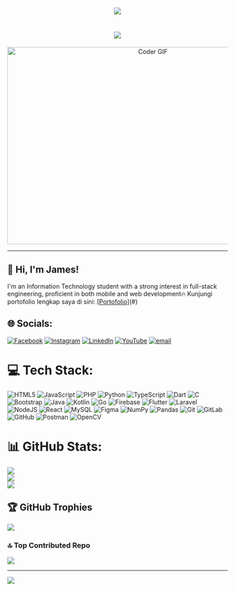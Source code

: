 <h1 align="center">
    <img src="https://readme-typing-svg.herokuapp.com/?font=Righteous&size=35&center=true&vCenter=true&width=700&height=100&duration=7000&lines=I'm+James+Frans+Rizky+Tambunan;" />
</h1>
<h1 align="center">
    <img src="https://readme-typing-svg.herokuapp.com/?font=Righteous&size=35&center=true&vCenter=true&width=500&height=70&duration=4000&lines=Welcome+to+my+profile!;" />
</h1>
<div align="center">
    <img alt="Coder GIF" height=450 width=650 src="https://cdn.dribbble.com/users/730703/screenshots/6581243/avento.gif" />
    <br>
</div>
<hr/>

## 👋 Hi, I'm James!
I'm an Information Technology student with a strong interest in full-stack engineering, proficient in both mobile and web development🔥
Kunjungi portofolio lengkap saya di sini: [[Portofolio](https://james-frans-rizky-tambunan.netlify.app/)](#)

## 🌐 Socials:
[![Facebook](https://img.shields.io/badge/Facebook-%231877F2.svg?logo=Facebook&logoColor=white)](https://facebook.com/juli.panjaitan.50/) [![Instagram](https://img.shields.io/badge/Instagram-%23E4405F.svg?logo=Instagram&logoColor=white)](https://www.instagram.com/jmsrzk_14/) [![LinkedIn](https://img.shields.io/badge/LinkedIn-%230077B5.svg?logo=linkedin&logoColor=white)](https://linkedin.com/in/james-frans-rizky-tambunan) [![YouTube](https://img.shields.io/badge/YouTube-%23FF0000.svg?logo=YouTube&logoColor=white)](https://youtube.com/@mr.x1822) [![email](https://img.shields.io/badge/Email-D14836?logo=gmail&logoColor=white)](mailto:jmsrizky@gmail.com)

# 💻 Tech Stack:
![HTML5](https://img.shields.io/badge/html5-%23E34F26.svg?style=plastic&logo=html5&logoColor=white) ![JavaScript](https://img.shields.io/badge/javascript-%23323330.svg?style=plastic&logo=javascript&logoColor=%23F7DF1E) ![PHP](https://img.shields.io/badge/php-%23777BB4.svg?style=plastic&logo=php&logoColor=white) ![Python](https://img.shields.io/badge/python-3670A0?style=plastic&logo=python&logoColor=ffdd54) ![TypeScript](https://img.shields.io/badge/typescript-%23007ACC.svg?style=plastic&logo=typescript&logoColor=white) ![Dart](https://img.shields.io/badge/dart-%230175C2.svg?style=plastic&logo=dart&logoColor=white) ![C](https://img.shields.io/badge/c-%2300599C.svg?style=plastic&logo=c&logoColor=white) ![Bootstrap](https://img.shields.io/badge/bootstrap-%238511FA.svg?style=plastic&logo=bootstrap&logoColor=white) ![Java](https://img.shields.io/badge/java-%23ED8B00.svg?style=plastic&logo=openjdk&logoColor=white) ![Kotlin](https://img.shields.io/badge/kotlin-%237F52FF.svg?style=plastic&logo=kotlin&logoColor=white) ![Go](https://img.shields.io/badge/go-%2300ADD8.svg?style=plastic&logo=go&logoColor=white) ![Firebase](https://img.shields.io/badge/firebase-%23039BE5.svg?style=plastic&logo=firebase) ![Flutter](https://img.shields.io/badge/Flutter-%2302569B.svg?style=plastic&logo=Flutter&logoColor=white) ![Laravel](https://img.shields.io/badge/laravel-%23FF2D20.svg?style=plastic&logo=laravel&logoColor=white) ![NodeJS](https://img.shields.io/badge/node.js-6DA55F?style=plastic&logo=node.js&logoColor=white) ![React](https://img.shields.io/badge/react-%2320232a.svg?style=plastic&logo=react&logoColor=%2361DAFB) ![MySQL](https://img.shields.io/badge/mysql-4479A1.svg?style=plastic&logo=mysql&logoColor=white) ![Figma](https://img.shields.io/badge/figma-%23F24E1E.svg?style=plastic&logo=figma&logoColor=white) ![NumPy](https://img.shields.io/badge/numpy-%23013243.svg?style=plastic&logo=numpy&logoColor=white) ![Pandas](https://img.shields.io/badge/pandas-%23150458.svg?style=plastic&logo=pandas&logoColor=white) ![Git](https://img.shields.io/badge/git-%23F05033.svg?style=plastic&logo=git&logoColor=white) ![GitLab](https://img.shields.io/badge/gitlab-%23181717.svg?style=plastic&logo=gitlab&logoColor=white) ![GitHub](https://img.shields.io/badge/github-%23121011.svg?style=plastic&logo=github&logoColor=white) ![Postman](https://img.shields.io/badge/Postman-FF6C37?style=plastic&logo=postman&logoColor=white) ![OpenCV](https://img.shields.io/badge/OpenCV-FF6C37?style=plastic&logo=oepncv&logoColor=white)

# 📊 GitHub Stats:
![](https://github-readme-stats.vercel.app/api?username=jmsrzk14&theme=dark&hide_border=false&include_all_commits=false&count_private=false)<br/>
![](https://github-readme-streak-stats.herokuapp.com/?user=jmsrzk14&theme=dark&hide_border=false)<br/>
![](https://github-readme-stats.vercel.app/api/top-langs/?username=jmsrzk14&theme=dark&hide_border=false&include_all_commits=false&count_private=false&layout=compact)
## 🏆 GitHub Trophies
![](https://github-profile-trophy.vercel.app/?username=jmsrzk14&theme=radical&no-frame=false&no-bg=false&margin-w=4)
### 🔝 Top Contributed Repo
![](https://github-contributor-stats.vercel.app/api?username=jmsrzk14&limit=5&theme=dark&combine_all_yearly_contributions=true)


---
[![](https://visitcount.itsvg.in/api?id=jmsrzk14&icon=0&color=0)](https://visitcount.itsvg.in)

<!-- Proudly created with GPRM ( https://gprm.itsvg.in ) -->

<!--
**jmsrzk14/jmsrzk14** is a ✨ _special_ ✨ repository because its `README.md` (this file) appears on your GitHub profile.

Here are some ideas to get you started:

- 🔭 I’m currently working on ...
- 🌱 I’m currently learning ...
- 👯 I’m looking to collaborate on ...
- 🤔 I’m looking for help with ...
- 💬 Ask me about ...
- 📫 How to reach me: ...
- 😄 Pronouns: ...
- ⚡ Fun fact: ...
-->
